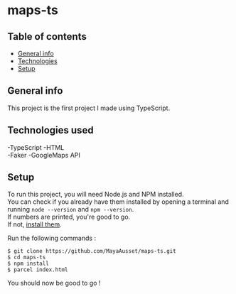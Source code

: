 # maps-ts

## Table of contents
* [General info](#general-info)
* [Technologies](#technologies)
* [Setup](#setup)

## General info
This project is the first project I made using TypeScript.  

## Technologies used 
-TypeScript
-HTML  
-Faker
-GoogleMaps API

## Setup 
To run this project, you will need Node.js and NPM installed.  
You can check if you already have them
installed by opening a terminal and running `node --version` and `npm --version`.  
If numbers are printed, you're good to go.  
If not, [install them](https://nodejs.org/en/).  

Run the following commands :   
```
$ git clone https://github.com/MayaAusset/maps-ts.git 
$ cd maps-ts 
$ npm install
$ parcel index.html
```
You should now be good to go ! 

